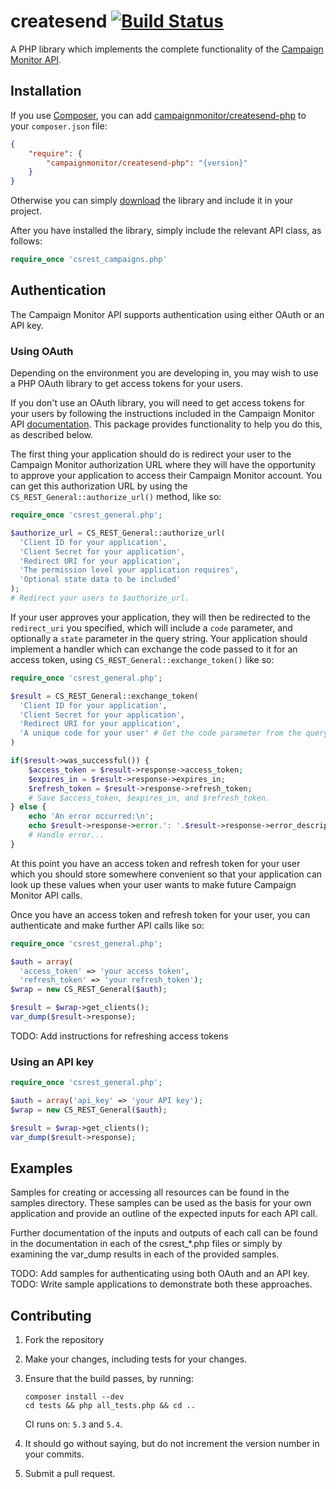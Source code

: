 # createsend [![Build Status](https://secure.travis-ci.org/campaignmonitor/createsend-php.png)][travis]
A PHP library which implements the complete functionality of the [Campaign Monitor API](http://www.campaignmonitor.com/api/).

[travis]: http://travis-ci.org/campaignmonitor/createsend-php

## Installation

If you use [Composer](http://getcomposer.org/), you can add [campaignmonitor/createsend-php](https://packagist.org/packages/campaignmonitor/createsend-php) to your `composer.json` file:

```json
{
    "require": {
        "campaignmonitor/createsend-php": "{version}"
    }
}
```

Otherwise you can simply [download](https://github.com/campaignmonitor/createsend-php/tags) the library and include it in your project.

After you have installed the library, simply include the relevant API class, as follows:

```php
require_once 'csrest_campaigns.php'
```

## Authentication

The Campaign Monitor API supports authentication using either OAuth or an API key.

### Using OAuth

Depending on the environment you are developing in, you may wish to use a PHP OAuth library to get access tokens for your users.

If you don't use an OAuth library, you will need to get access tokens for your users by following the instructions included in the Campaign Monitor API [documentation](http://www.campaignmonitor.com/api/getting-started/#authenticating_with_oauth). This package provides functionality to help you do this, as described below.

The first thing your application should do is redirect your user to the Campaign Monitor authorization URL where they will have the opportunity to approve your application to access their Campaign Monitor account. You can get this authorization URL by using the `CS_REST_General::authorize_url()` method, like so:

```php
require_once 'csrest_general.php';

$authorize_url = CS_REST_General::authorize_url(
  'Client ID for your application',
  'Client Secret for your application',
  'Redirect URI for your application',
  'The permission level your application requires',
  'Optional state data to be included'
);
# Redirect your users to $authorize_url.
```

If your user approves your application, they will then be redirected to the `redirect_uri` you specified, which will include a `code` parameter, and optionally a `state` parameter in the query string. Your application should implement a handler which can exchange the code passed to it for an access token, using `CS_REST_General::exchange_token()` like so:

```php
require_once 'csrest_general.php';

$result = CS_REST_General::exchange_token(
  'Client ID for your application',
  'Client Secret for your application',
  'Redirect URI for your application',
  'A unique code for your user' # Get the code parameter from the query string
)

if($result->was_successful()) {
    $access_token = $result->response->access_token;
    $expires_in = $result->response->expires_in;
    $refresh_token = $result->response->refresh_token;
    # Save $access_token, $expires_in, and $refresh_token.
} else {
    echo 'An error occurred:\n';
    echo $result->response->error.': '.$result->response->error_description."\n";
    # Handle error...
}
```

At this point you have an access token and refresh token for your user which you should store somewhere convenient so that your application can look up these values when your user wants to make future Campaign Monitor API calls.

Once you have an access token and refresh token for your user, you can authenticate and make further API calls like so:

```php
require_once 'csrest_general.php';

$auth = array(
  'access_token' => 'your access token',
  'refresh_token' => 'your refresh_token');
$wrap = new CS_REST_General($auth);

$result = $wrap->get_clients();
var_dump($result->response);
```

TODO: Add instructions for refreshing access tokens

### Using an API key

```php
require_once 'csrest_general.php';

$auth = array('api_key' => 'your API key');
$wrap = new CS_REST_General($auth);

$result = $wrap->get_clients();
var_dump($result->response);
```

## Examples

Samples for creating or accessing all resources can be found in the samples directory.
These samples can be used as the basis for your own application and provide an outline of 
the expected inputs for each API call. 

Further documentation of the inputs and outputs of each call can be found in the 
documentation in each of the csrest_*.php files or simply by examining the 
var_dump results in each of the provided samples.

TODO: Add samples for authenticating using both OAuth and an API key.
TODO: Write sample applications to demonstrate both these approaches.

## Contributing
1. Fork the repository
2. Make your changes, including tests for your changes.
3. Ensure that the build passes, by running:

    ```
    composer install --dev
    cd tests && php all_tests.php && cd ..
    ```

    CI runs on: `5.3` and `5.4`.

4. It should go without saying, but do not increment the version number in your commits.
5. Submit a pull request.
